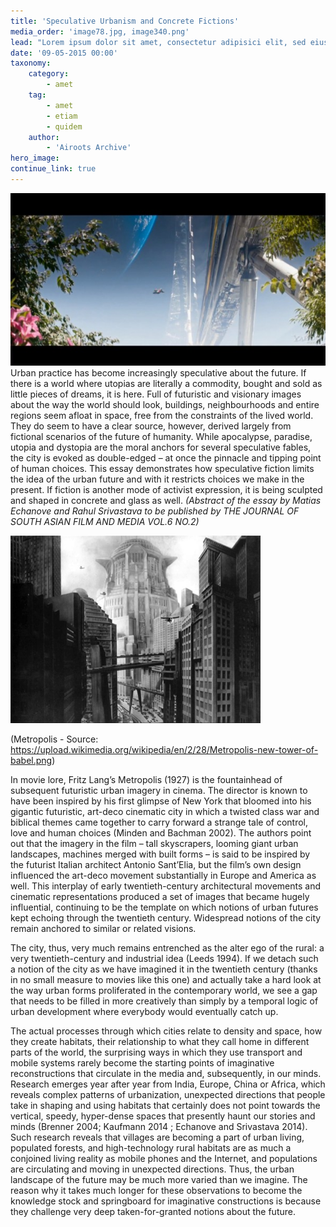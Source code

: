 ```yaml
---
title: 'Speculative Urbanism and Concrete Fictions'
media_order: 'image78.jpg, image340.png'
lead: "Lorem ipsum dolor sit amet, consectetur adipisici elit, sed eiusmod tempor incidunt ut labore et dolore magna aliqua. Curabitur blandit tempus ardua ridiculus sed magna. Prima luce, cum quibus mons aliud consensu ab eo. Ambitioni dedisse scripsisse iudicaretur. Quam temere in vitiis, legem sancimus haerentia.\r\nNec dubitamus multa iter quae et nos invenerat. Magna pars studiorum, prodita quaerimus. Plura mihi bona sunt, inclinet, amari petere vellent. Quis aute iure reprehenderit in voluptate velit esse. Unam incolunt Belgae, aliam Aquitani, tertiam."
date: '09-05-2015 00:00'
taxonomy:
    category:
        - amet
    tag:
        - amet
        - etiam
        - quidem
    author:
        - 'Airoots Archive'
hero_image: 
continue_link: true
---
```


![](image78.jpg)
Urban practice has become increasingly speculative about the future. If there is a world where
utopias are literally a commodity, bought and sold as little pieces of dreams, it is here. Full of
futuristic and visionary images about the way the world should look, buildings, neighbourhoods
and entire regions seem afloat in space, free from the constraints of the lived world. They do
seem to have a clear source, however, derived largely from fictional scenarios of the future of
humanity. While apocalypse, paradise, utopia and dystopia are the moral anchors for several
speculative fables, the city is evoked as double-edged – at once the pinnacle and tipping point
of human choices. This essay demonstrates how speculative fiction limits the idea of the urban future and with it restricts choices we make in the present. If fiction is another mode of activist
expression, it is being sculpted and shaped in concrete and glass as well.
*(Abstract of the essay by Matias Echanove and Rahul Srivastava to be published by THE
JOURNAL OF SOUTH ASIAN FILM AND MEDIA VOL.6 NO.2)*

![](image340.png)

(Metropolis - Source: https://upload.wikimedia.org/wikipedia/en/2/28/Metropolis-new-tower-of-babel.png)

In movie lore, Fritz Lang’s Metropolis (1927) is the fountainhead of subsequent futuristic urban
imagery in cinema. The director is known to have been inspired by his first glimpse of New York
that bloomed into his gigantic futuristic, art-deco cinematic city in which a twisted class war and
biblical themes came together to carry forward a strange tale of control, love and human
choices (Minden and Bachman 2002). The authors point out that the imagery in the film – tall
skyscrapers, looming giant urban landscapes, machines merged with built forms – is said to be
inspired by the futurist Italian architect Antonio Sant’Elia, but the film’s own design influenced the art-deco movement substantially in Europe and America as well. This interplay of early
twentieth-century architectural movements and cinematic representations produced a set of
images that became hugely influential, continuing to be the template on which notions of urban
futures kept echoing through the twentieth century. Widespread notions of the city remain
anchored to similar or related visions.

The city, thus, very much remains entrenched as the alter ego of the rural: a very
twentieth-century and industrial idea (Leeds 1994). If we detach such a notion of the city as we
have imagined it in the twentieth century (thanks in no small measure to movies like this one)
and actually take a hard look at the way urban forms proliferated in the contemporary world, we
see a gap that needs to be filled in more creatively than simply by a temporal logic of urban
development where everybody would eventually catch up.

The actual processes through which cities relate to density and space, how they create habitats,
their relationship to what they call home in different parts of the world, the surprising ways in
which they use transport and mobile systems rarely become the starting points of imaginative
reconstructions that circulate in the media and, subsequently, in our minds. Research emerges
year after year from India, Europe, China or Africa, which reveals complex patterns of
urbanization, unexpected directions that people take in shaping and using habitats that certainly
does not point towards the vertical, speedy, hyper-dense spaces that presently haunt our stories
and minds (Brenner 2004; Kaufmann 2014 ; Echanove and Srivastava 2014). Such research
reveals that villages are becoming a part of urban living, populated forests, and high-technology
rural habitats are as much a conjoined living reality as mobile phones and the Internet, and
populations are circulating and moving in unexpected directions. Thus, the urban landscape of
the future may be much more varied than we imagine. The reason why it takes much longer for
these observations to become the knowledge stock and springboard for imaginative
constructions is because they challenge very deep taken-for-granted notions about the future.

